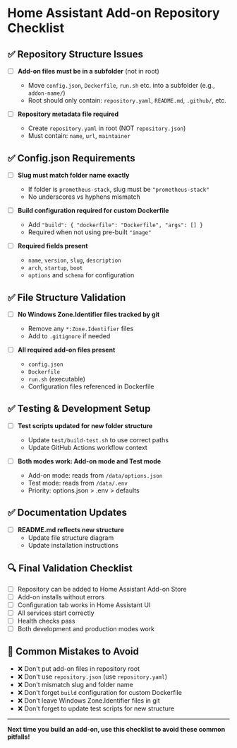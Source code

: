 # Home Assistant Add-on Repository Checklist

## ✅ Repository Structure Issues
- [ ] **Add-on files must be in a subfolder** (not in root)
  - Move `config.json`, `Dockerfile`, `run.sh` etc. into a subfolder (e.g., `addon-name/`)
  - Root should only contain: `repository.yaml`, `README.md`, `.github/`, etc.

- [ ] **Repository metadata file required**
  - Create `repository.yaml` in root (NOT `repository.json`)
  - Must contain: `name`, `url`, `maintainer`

## ✅ Config.json Requirements
- [ ] **Slug must match folder name exactly**
  - If folder is `prometheus-stack`, slug must be `"prometheus-stack"`
  - No underscores vs hyphens mismatch

- [ ] **Build configuration required for custom Dockerfile**
  - Add `"build": { "dockerfile": "Dockerfile", "args": [] }`
  - Required when not using pre-built `"image"`

- [ ] **Required fields present**
  - `name`, `version`, `slug`, `description`
  - `arch`, `startup`, `boot`
  - `options` and `schema` for configuration

## ✅ File Structure Validation
- [ ] **No Windows Zone.Identifier files tracked by git**
  - Remove any `*:Zone.Identifier` files
  - Add to `.gitignore` if needed

- [ ] **All required add-on files present**
  - `config.json`
  - `Dockerfile`
  - `run.sh` (executable)
  - Configuration files referenced in Dockerfile

## ✅ Testing & Development Setup
- [ ] **Test scripts updated for new folder structure**
  - Update `test/build-test.sh` to use correct paths
  - Update GitHub Actions workflow context

- [ ] **Both modes work: Add-on mode and Test mode**
  - Add-on mode: reads from `/data/options.json`
  - Test mode: reads from `/data/.env`
  - Priority: options.json > .env > defaults

## ✅ Documentation Updates
- [ ] **README.md reflects new structure**
  - Update file structure diagram
  - Update installation instructions

## 🔍 Final Validation Checklist
- [ ] Repository can be added to Home Assistant Add-on Store
- [ ] Add-on installs without errors
- [ ] Configuration tab works in Home Assistant UI
- [ ] All services start correctly
- [ ] Health checks pass
- [ ] Both development and production modes work

## 📝 Common Mistakes to Avoid
- ❌ Don't put add-on files in repository root
- ❌ Don't use `repository.json` (use `repository.yaml`)
- ❌ Don't mismatch slug and folder name
- ❌ Don't forget `build` configuration for custom Dockerfile
- ❌ Don't leave Windows Zone.Identifier files in git
- ❌ Don't forget to update test scripts for new structure

---

**Next time you build an add-on, use this checklist to avoid these common pitfalls!** 